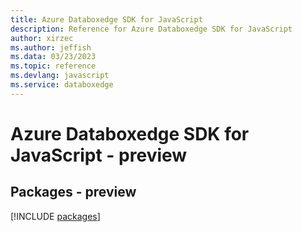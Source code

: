 ```yaml
---
title: Azure Databoxedge SDK for JavaScript
description: Reference for Azure Databoxedge SDK for JavaScript
author: xirzec
ms.author: jeffish
ms.data: 03/23/2023
ms.topic: reference
ms.devlang: javascript
ms.service: databoxedge
---
```

# Azure Databoxedge SDK for JavaScript - preview
## Packages - preview
[!INCLUDE [packages](databoxedge-index.md)]